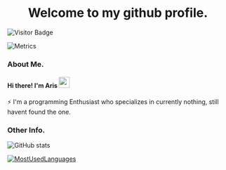 <h1 align="center">Welcome to my github profile. </h1> 

![Visitor Badge](https://visitor-badge.laobi.icu/badge?page_id=antare74)

![Metrics](https://metrics.lecoq.io/antare74?template=classic&achievements=1&stackoverflow=1&base.indepth=false&base.hireable=false&achievements.threshold=C&achievements.secrets=true&achievements.display=compact&achievements.limit=0&introduction.title=true&stackoverflow.user=11778624&stackoverflow.sections=answers-top%2C%20questions-recent&stackoverflow.limit=2&stackoverflow.lines=3&stackoverflow.lines.snippet=2&config.timezone=Asia%2FJakarta)

### About Me.
#### Hi there! I'm Aris <img src="https://media.giphy.com/media/hvRJCLFzcasrR4ia7z/giphy.gif" width="25px" height="25px">
⚡ I'm a programming Enthusiast who specializes in currently nothing, still havent found the one.

### Other Info. 
![GitHub stats](https://github-readme-stats.vercel.app/api?username=Antare74)

[![MostUsedLanguages](https://github-readme-stats.vercel.app/api/top-langs/?username=mystique09&layout=compact&langs_count=20)](https://github.com/antare74/antare74)
